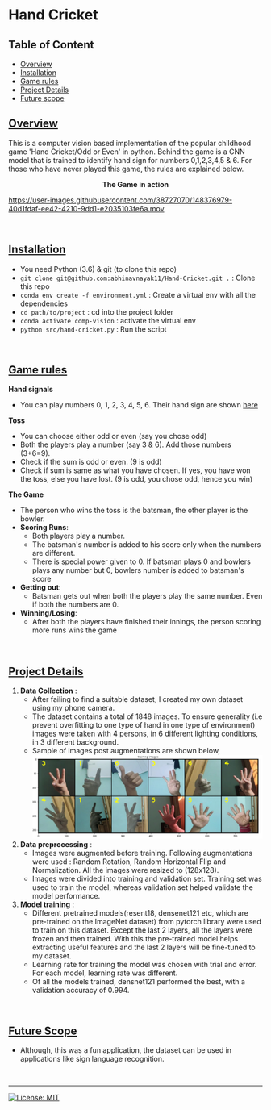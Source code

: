 # Hand Cricket

## Table of Content
  * [Overview](#overview)
  * [Installation](#installation)
  * [Game rules](#game-rules)
  * [Project Details](#project-details)
  * [Future scope](#future-scope)

## [Overview](#table-of-content)
This is a computer vision based implementation of the popular childhood game 'Hand Cricket/Odd or Even' in python. Behind the game is a CNN model that is trained to identify hand sign for numbers 0,1,2,3,4,5 & 6. For those who have never played this game, the rules are explained below.

**<p align="center">The Game in action</p>**

https://user-images.githubusercontent.com/38727070/148376979-40d1fdaf-ee42-4210-9dd1-e2035103fe6a.mov

<br>

## [Installation](#table-of-content)
- You need Python (3.6) & git (to clone this repo)
- `git clone git@github.com:abhinavnayak11/Hand-Cricket.git .` : Clone this repo
- `conda env create -f environment.yml` : Create a virtual env with all the dependencies
- `cd path/to/project` : cd into the project folder
- `conda activate comp-vision` : activate the virtual env
- `python src/hand-cricket.py` : Run the script

<br>

## [Game rules](#table-of-content)
**Hand signals**
- You can play numbers 0, 1, 2, 3, 4, 5, 6. Their hand sign are shown [here](static)    

**Toss** 
- You can choose either odd or even (say you chose odd)
- Both the players play a number (say 3 & 6). Add those numbers (3+6=9). 
- Check if the sum is odd or even. (9 is odd)
- Check if sum is same as what you have chosen. If yes, you have won the toss, else you have lost. (9 is odd, you chose odd, hence you win)

**The Game**
- The person who wins the toss is the batsman, the other player is the bowler.
- **Scoring Runs**:
    - Both players play a number. 
    - The batsman's number is added to his score only when the numbers are different.
    - There is special power given to 0. If batsman plays 0 and bowlers plays any number but 0, bowlers number is added to batsman's score
- **Getting out**:
    - Batsman gets out when both the players play the same number. Even if both the numbers are 0. 
- **Winning/Losing**:
    - After both the players have finished their innings, the person scoring more runs wins the game

<br>

## [Project Details](#table-of-content)
1. **Data Collection** : 
    - After failing to find a suitable dataset, I created my own dataset using my phone camera. 
    - The dataset contains a total of 1848 images. To ensure generality (i.e prevent overfitting to one type of hand in one type of environment) images were taken with 4 persons, in 6 different lighting conditions, in 3 different background. 
    - Sample of images post augmentations are shown below, ![images](static/images/training_images.png)
2. **Data preprocessing** : 
    - Images were augmented before training. Following augmentations were used : Random Rotation, Random Horizontal Flip and Normalization. All the images were resized to (128x128). 
    - Images were divided into training and validation set. Training set was used to train the model, whereas validation set helped validate the model performance.
3. **Model training** : 
    - Different pretrained models(resent18, densenet121 etc, which are pre-trained on the ImageNet dataset)  from pytorch library were used to train on this dataset. Except the last 2 layers, all the layers were frozen and then trained. With this the pre-trained model helps extracting useful features and the last 2 layers will be fine-tuned to my dataset. 
    - Learning rate for training the model was chosen with trial and error. For each model, learning rate was different.
    - Of all the models trained, densnet121 performed the best, with a validation accuracy of 0.994.

<br>

## [Future Scope](#table-of-content)
- Although, this was a fun application, the dataset can be used in applications like sign language recognition. 

<br>

---
[![License: MIT](https://img.shields.io/badge/License-MIT-yellow.svg)](https://github.com/abhinavnayak11/Hand-Cricket/blob/main/LICENSE)
